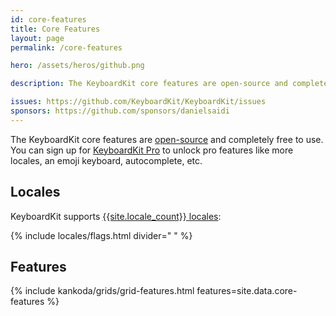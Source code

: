 ```yaml
---
id: core-features
title: Core Features
layout: page
permalink: /core-features

hero: /assets/heros/github.png

description: The KeyboardKit core features are open-source and completely free to use.

issues: https://github.com/KeyboardKit/KeyboardKit/issues
sponsors: https://github.com/sponsors/danielsaidi
---
```


The KeyboardKit core features are [open-source](/open-source) and completely free to use. You can sign up for [KeyboardKit Pro](/pro) to unlock pro features like more locales, an emoji keyboard, autocomplete, etc.


## Locales

KeyboardKit supports [{{site.locale_count}} locales](/locales):

{% include locales/flags.html divider=" " %}


## Features

{% include kankoda/grids/grid-features.html features=site.data.core-features %}
